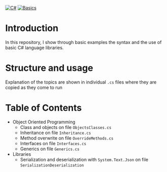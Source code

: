 [![C#](https://img.shields.io/badge/C%23-512BD4?style=for-the-badge&logo=c-sharp&logoColor=white)](https://github.com/yourusername/your-repository) [![Basics](https://img.shields.io/badge/Basics-333333?style=for-the-badge)](https://github.com/yourusername/your-repository)

# Introduction

In this repository, I show through basic examples the syntax and the use of basic C# language libraries.

# Structure and usage

Explanation of the topics are shown in individual `.cs` files where they are copied as they come to run

# Table of Contents

-   Object Oriented Programming
    -   Class and objects on file `ObjectsClasses.cs`
    -   Inheritance on file `Inheritance.cs`
    -   Method overwrite on file `OverrideMethods.cs`
    -   Interfaces on file `Interfaces.cs`
    -   Generics on file `Generics.cs`
-   Libraries
    -   Serialization and deserialization with `System.Text.Json` on file `SerializationDeserialization`
